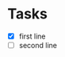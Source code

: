 <!---
This file was created using TASK.md
https://github.com/democraz20/taskmd
-->

# Tasks

- [X] first line
- [ ] second line